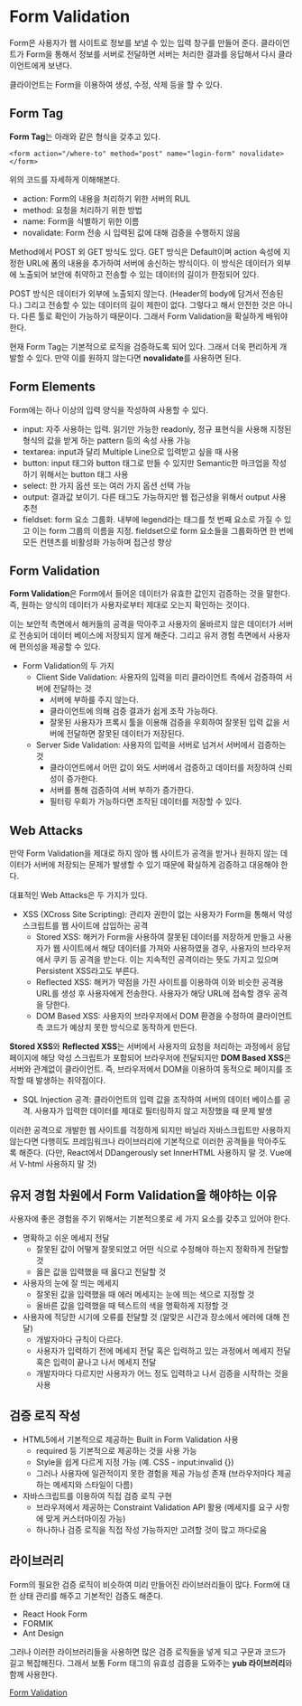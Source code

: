 # Form Validation
Form은 사용자가 웹 사이트로 정보를 보낼 수 있는 입력 창구를 만들어 준다. 클라이언트가 Form을 통해서 정보를 서버로 전달하면 서버는 처리한 결과를 응답해서 다시 클라이언트에게 보낸다.   

클라이언트는 Form을 이용하여 생성, 수정, 삭제 등을 할 수 있다.   

## Form Tag
<b>Form Tag</b>는 아래와 같은 형식을 갖추고 있다.

```
<form action="/where-to" method="post" name="login-form" novalidate></form>
```

위의 코드를 자세하게 이해해본다.   
* action: Form의 내용을 처리하기 위한 서버의 RUL
* method: 요청을 처리하기 위한 방법
* name: Form을 식별하기 위한 이름
* novalidate: Form 전송 시 입력된 값에 대해 검증을 수행하지 않음   

Method에서 POST 외 GET 방식도 있다. GET 방식은 Default이며 action 속성에 지정한 URL에 폼의 내용을 추가하여 서버에 송신하는 방식이다. 이 방식은 데이터가 외부에 노출되어 보안에 취약하고 전송할 수 있는 데이터의 길이가 한정되어 있다.   

POST 방식은 데이터가 외부에 노출되지 않는다. (Header의 body에 담겨서 전송된다.) 그리고 전송할 수 있는 데이터의 길이 제한이 없다. 그렇다고 해서 안전한 것은 아니다. 다른 툴로 확인이 가능하기 때문이다. 그래서 Form Validation을 확실하게 배워야 한다.   

현재 Form Tag는 기본적으로 로직을 검증하도록 되어 있다. 그래서 더욱 편리하게 개발할 수 있다. 만약 이를 원하지 않는다면 <b>novalidate</b>를 사용하면 된다.   

## Form Elements
Form에는 하나 이상의 입력 양식을 작성하여 사용할 수 있다.   

* input: 자주 사용하는 입력. 읽기만 가능한 readonly, 정규 표현식을 사용해 지정된 형식의 값을 받게 하는 pattern 등의 속성 사용 가능
* textarea: input과 달리 Multiple Line으로 입력받고 싶을 때 사용
* button: input 태그와 button 태그로 만들 수 있지만 Semantic한 마크업을 작성하기 위해서는 button 태그 사용
* select: 한 가지 옵션 또는 여러 가지 옵션 선택 가능
* output: 결과값 보이기. 다른 태그도 가능하지만 웹 접근성을 위해서 output 사용 추천
* fieldset: form 요소 그룹화. 내부에 legend라는 태그를 첫 번째 요소로 가질 수 있고 이는 form 그룹의 이름을 지정. fieldset으로 form 요소들을 그룹화하면 한 번에 모든 컨텐츠를 비활성화 가능하며 접근성 향상   

## Form Validation
<b>Form Validation</b>은 Form에서 들어온 데이터가 유효한 값인지 검증하는 것을 말한다. 즉, 원하는 양식의 데이터가 사용자로부터 제대로 오는지 확인하는 것이다.   

이는 보안적 측면에서 해커들의 공격을 막아주고 사용자의 올바르지 않은 데이터가 서버로 전송되어 데이터 베이스에 저장되지 않게 해준다. 그리고 유저 경험 측면에서 사용자에 편의성을 제공할 수 있다.   

* Form Validation의 두 가지
    * Client Side Validation: 사용자의 입력을 미리 클라이언트 측에서 검증하여 서버에 전달하는 것
        * 서버에 부하를 주지 않는다.
        * 클라이언트에 의해 검증 결과가 쉽게 조작 가능하다.
        * 잘못된 사용자가 프록시 툴을 이용해 검증을 우회하여 잘못된 입력 값을 서버에 전달하면 잘못된 데이터가 저장된다.
    * Server Side Validation: 사용자의 입력을 서버로 넘겨서 서버에서 검증하는 것
        * 클라이언트에서 어떤 값이 와도 서버에서 검증하고 데이터를 저장하여 신뢰성이 증가한다.
        * 서버를 통해 검증하여 서버 부하가 증가한다.
        * 필터링 우회가 가능하다면 조작된 데이터를 저장할 수 있다.   

## Web Attacks
만약 Form Validation을 제대로 하지 않아 웹 사이트가 공격을 받거나 원하지 않는 데이터가 서버에 저장되는 문제가 발생할 수 있기 때문에 확실하게 검증하고 대응해야 한다.   

대표적인 Web Attacks은 두 가지가 있다.   

* XSS (XCross Site Scripting): 관리자 권한이 없는 사용자가 Form을 통해서 악성 스크립트를 웹 사이트에 삽입하는 공격
    * Stored XSS: 해커가 Form을 사용하여 잘못된 데이터를 저장하게 만들고 사용자가 웹 사이트에서 해당 데이터를 가져와 사용하였을 경우, 사용자의 브라우저에서 쿠키 등 공격을 받는다. 이는 지속적인 공격이라는 뜻도 가지고 있으며 Persistent XSS라고도 부른다.
    * Reflected XSS: 해커가 약점을 가진 사이트를 이용하여 이와 비슷한 공격용 URL를 생성 후 사용자에게 전송한다. 사용자가 해당 URL에 접속할 경우 공격을 당한다.
    * DOM Based XSS: 사용자의 브라우저에서 DOM 환경을 수정하여 클라이언트 측 코드가 예상치 못한 방식으로 동작하게 만든다.   

<b>Stored XSS</b>와 <b>Reflected XSS</b>는 서버에서 사용자의 요청을 처리하는 과정에서 응답 페이지에 해당 악성 스크립트가 포함되어 브라우저에 전달되지만 <b>DOM Based XSS</b>은 서버와 관계없이 클라이언트. 즉, 브라우저에서 DOM을 이용하여 동적으로 페이지를 조작할 때 발생하는 취약점이다.   

* SQL Injection 공격: 클라이언트의 입력 값을 조작하여 서버의 데이터 베이스를 공격. 사용자가 입력한 데이터를 제대로 필터링하지 않고 저장했을 때 문제 발생   

이러한 공격으로 개발한 웹 사이트를 걱정하게 되지만 바닐라 자바스크립트만 사용하지 않는다면 다행히도 프레임워크나 라이브러리에 기본적으로 이러한 공격들을 막아주도록 해준다. (다만, React에서 DDangerously set InnerHTML 사용하지 말 것. Vue에서 V-html 사용하지 말 것)   

## 유저 경험 차원에서 Form Validation을 해야하는 이유
사용자에 좋은 경험을 주기 위해서는 기본적으롯로 세 가지 요소를 갖추고 있어야 한다.   

* 명확하고 쉬운 메세지 전달
    * 잘못된 값이 어떻게 잘못되었고 어떤 식으로 수정해야 하는지 정확하게 전달할 것
    * 옳은 값을 입력했을 때 옳다고 전달할 것
* 사용자의 눈에 잘 띄는 메세지
    * 잘못된 값을 입력했을 때 에러 메세지는 눈에 띄는 색으로 지정할 것
    * 올바른 값을 입력했을 때 텍스트의 색을 명확하게 지정할 것
* 사용자에 적당한 시기에 오류를 전달할 것 (알맞은 시간과 장소에서 에러에 대해 전달)
    * 개발자마다 규칙이 다르다.
    * 사용자가 입력하기 전에 메세지 전달 혹은 입력하고 있는 과정에서 메세지 전달 혹은 입력이 끝나고 나서 메세지 전달
    * 개발자마다 다르지만 사용자가 어느 정도 입력하고 나서 검증을 시작하는 것을 사용   

## 검증 로직 작성
* HTML5에서 기본적으로 제공하는 Built in Form Validation 사용
    * required 등 기본적으로 제공하는 것을 사용 가능
    * Style을 쉽게 다르게 지정 가능 (예. CSS - input:invalid {})
    * 그러나 사용자에 일관적이지 못한 경험을 제공 가능성 존재 (브라우저마다 제공하는 메세지와 스타일이 다름)
* 자바스크립트를 이용하여 직접 검증 로직 구현
    * 브라우저에서 제공하는 Constraint Validation API 활용 (메세지를 요구 사항에 맞게 커스터마이징 가능)
    * 하나하나 검증 로직을 직접 작성 가능하지만 고려할 것이 많고 까다로움   

## 라이브러리
Form의 필요한 검증 로직이 비슷하여 미리 만들어진 라이브러리들이 많다. Form에 대한 상태 관리를 해주고 기본적인 검증도 해준다.   

* React Hook Form
* FORMIK
* Ant Design   

그러나 이러한 라이브러리들을 사용하면 많은 검증 로직들을 넣게 되고 구문과 코드가 길고 복잡해진다. 그래서 보통 Form 태그의 유효성 검증을 도와주는 <b>yub 라이브러리</b>와 함께 사용한다.   

[Form Validation](https://www.youtube.com/watch?v=Z2YJvBw3pPI)